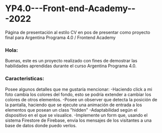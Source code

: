 # YP4.0---Front-end-Academy---2022
Página de presentación al estilo CV en pos de presentar como proyecto final para Argentina Programa 4.0 / Frontend Academy

### Hola:
Buenas, este es un proyecto realizado con fines de demostrar las habilidades aprendidas durante el curso Argentina Programa 4.0.

### Caracteristicas:
Posee algunos detalles que me gustaría mencionar:
-Haciendo click a mi foto cambia los colores del fondo, esto se podría extender a cambiar los colores de otros elementos.
-Posee un observer que detecta la posición de la pantalla, haciendo que se ejecute una animación de entrada a los elementos que
posean un class "hidden"
-Adaptabilidad según el dispositivo en el que se visualice.
-Implemente un form que, usando el sistema Firestore de Firebase, envia los mensajes de los visitantes a una base de datos donde puedo verlos.
<br />
